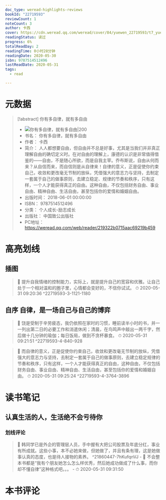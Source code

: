 ```yaml
---
doc_type: weread-highlights-reviews
bookId: "22719593"
reviewCount: 1
noteCount: 3
author: 卡西
cover: https://cdn.weread.qq.com/weread/cover/84/yuewen_22719593/t7_yuewen_227195931688619300.jpg
readingStatus: 读过
progress: 6%
totalReadDay: 2
readingTime: 0小时28分钟
readingDate: 2020-05-30
isbn: 9787514512496
lastReadDate: 2020-05-31
tags:
  - read

---
```

# 元数据
> [!abstract] 你有多自律，就有多自由
> - ![ 你有多自律，就有多自由|200](https://cdn.weread.qq.com/weread/cover/84/yuewen_22719593/t7_yuewen_227195931688619300.jpg)
> - 书名： 你有多自律，就有多自由
> - 作者： 卡西
> - 简介： 人人都想要自由，但自由并不总是好事，尤其是当我们并非真正理解自由的确切定义时。在对自由的理解上，康德的认识是非常值得借鉴的——自由，不是随心所欲，而是自我主宰。乔布斯说，自由从何而来？从自信而来，而自信则是从自律来！自律的意义，正是促使你约束自己，收敛和更改毫无节制的放纵，凭借强大的意志力与坚持，去制定一套属于自己的做事原则，去建立稳定、规律的节奏和秩序，只有这样，一个人才能获得真正的自由。这种自由，不仅包括财务自由、事业自由、精神自由、生活自由，甚至包括你的爱情和婚姻自由。
> - 出版时间： 2018-06-01 00:00:00
> - ISBN： 9787514512496
> - 分类： 个人成长-励志成长
> - 出版社： 中国致公出版社
> - PC地址：https://weread.qq.com/web/reader/219322b0715aac69219b459

# 高亮划线

## 插图

> 📌 提升自我情绪的控制能力，实际上，就是提升自己的宽容和优雅。让自己处于一个相对温和的圈子里，心情都会变好的，不信你试试。 
> ⏱ 2020-05-31 09:20:36 ^22719593-3-1121-1180

## 自序 自律，是一场自己与自己的博弈

> 📌 饶是受制于辛劳疲态，我仍依照在家时的习惯，睡前读半小时的书，并一一列出第二日的必要工作和消遣休闲；清晨，在鸟鸣声中敲出一两千字，然后做十几分钟的瑜伽；每日饭局，做到不贪杯暴食。 
> ⏱ 2020-05-31 09:21:51 ^22719593-4-840-928

> 📌 而自律的意义，正是促使你约束自己，收敛和更改毫无节制的放纵，凭借强大的意志力与坚持，去制定一套属于自己的做事原则，去建立稳定规律的节奏和秩序，只有这样，一个人才能获得真正的自由，这种自由，不仅包括财务自由、事业自由、精神自由、生活自由，甚至包括你的爱情和婚姻自由。 
> ⏱ 2020-05-31 09:25:24 ^22719593-4-3764-3896

# 读书笔记

## 认真生活的人，生活绝不会亏待你

### 划线评论
> 📌 韩同学已是外企的管理层人员，手中握有大把公司股票及年底分红，事业有所成就。这些小事，本不必她来做，但她做了，并且有条有理，这是她做事认真的态度，也是待人接物的素养。  ^21860447-7hKufqnVJ
    - 💭 不会整本书都是“我有个朋友她怎么怎么样优秀，然后她成功做成了什么事，而你却不懂自律”这种格式吧。。。
    - ⏱ 2020-05-31 09:31:50
   
# 本书评论

